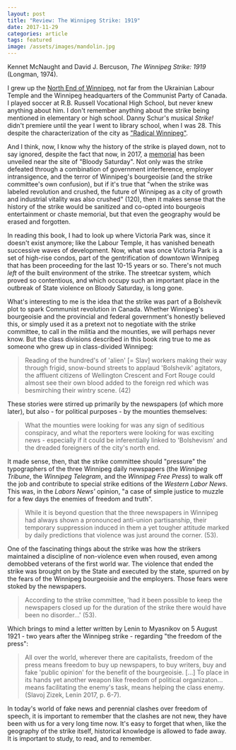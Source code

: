 ```yaml
---
layout: post
title: "Review: The Winnipeg Strike: 1919"
date: 2017-11-29
categories: article
tags: featured
image: /assets/images/mandolin.jpg
---
```


Kennet McNaught and David J. Bercuson, *The Winnipeg Strike: 1919*
(Longman, 1974).

I grew up the [North End of
Winnipeg](https://canadiandimension.com/articles/view/winnipegs-north-end), not far from the Ukrainian Labour
Temple and the Winnipeg headquarters of the Communist Party of Canada. I
played soccer at R.B. Russell Vocational High School, but never knew
anything about him. I don't remember anything about the strike being
mentioned in elementary or high school. Danny Schur's musical *Strike!*
didn't premiere until the year I went to library school, when I was 28.
This despite the characterization of the city as ["Radical
Winnipeg"](https://canadiandimension.com/articles/view/radical-winnipeg).

And I think, now, I know why the history of the strike is played down,
not to say ignored, despite the fact that now, in 2017, a
[memorial](http://www.cbc.ca/news/canada/manitoba/1919-winnipeg-general-strike-monument-1.4383590) has been unveiled near the site of "Bloody Saturday". Not only was the strike defeated through a combination of government interference, employer intransigence, and the terror of Winnipeg's bourgeoisie (and the strike committee's own confusion), but if it's true that "when the strike was labeled revolution and crushed, the future of Winnipeg as a city of growth and industrial vitality was also crushed" (120), then it makes sense that the history of the strike would be sanitized and co-opted into bourgeois entertainment or chaste memorial, but that even the geography would be erased and forgotten.

In reading this book, I had to look up where Victoria Park was, since it
doesn't exist anymore; like the Labour Temple, it has vanished beneath
successive waves of development. Now, what was once Victoria Park is a
set of high-rise condos, part of the gentrification of downtown Winnipeg
that has been proceeding for the last 10-15 years or so. There's not
much *left* of the built environment of the strike. The streetcar
system, which proved so contentious, and which occupy such an important
place in the outbreak of State violence on Bloody Saturday, is long
gone.

What's interesting to me is the idea that the strike was part of a
Bolshevik plot to spark Communist revolution in Canada. Whether
Winnipeg's bourgeoisie and the provincial and federal government's
honestly believed this, or simply used it as a pretext not to negotiate
with the strike committee, to call in the militia and the mounties, we
will perhaps never know. But the class divisions described in this book
ring true to me as someone who grew up in class-divided Winnipeg:

>Reading of the hundred's of 'alien' [= Slav] workers making their way
>through frigid, snow-bound streets to applaud 'Bolshevik' agitators,
>the affluent citizens of Wellington Crescent and Fort Rouge could
>almost see their own blood added to the foreign red which was
>besmirching their wintry scene. (42)

These stories were stirred up primarily by the newspapers (of which more
later), but also - for political purposes - by the mounties themselves:

>What the mounties were looking for was any sign of seditious
>conspiracy, and what the reporters were looking for was exciting news -
>especially if it could be inferentially linked to 'Bolshevism' and the
>dreaded foreigners of the city's north end.

It made sense, then, that the strike committee should "pressure" the
typographers of the three Winnipeg daily newspapers (the *Winnipeg
Tribune*, the *Winnipeg Telegram*, and the *Winnipeg Free Press*) to
walk off the job and contribute to special strike editions of the
*Western Labor News*. This was, in the *Labors News'* opinion, "a case
of simple justice to muzzle for a few days the enemies of freedom and
truth".

>While it is beyond question that the three newspapers in Winnipeg had
>always shown a pronounced anti-union partisanship, their temporary
>suppression induced in them a yet tougher attitude marked by daily
>predictions that violence was just around the corner. (53).

One of the fascinating things about the strike was how the strikers
maintained a discipline of non-violence even when roused, even among
demobbed veterans of the first world war. The violence that ended the
strike was brought on by the State and executed by the state, spurred on
by the fears of the Winnipeg bourgeoisie and the employers. Those fears
were stoked by the newspapers.

>According to the strike committee, 'had it been possible to keep the
>newspapers closed up for the duration of the strike there would have
>been no disorder...' (53).

Which brings to mind a letter written by Lenin to Myasnikov on
5 August 1921 - two years after the Winnipeg strike - regarding "the
freedom of the press":

>All over the world, wherever there are capitalists, freedom of the
>press means freedom to buy up newspapers, to buy writers, buy and fake
>'public opinion' for the benefit of the bourgeoisie. [...] To place in
>its hands yet another weapon like freedom of political organizaton...
>means facilitating the enemy's task, means helping the class enemy.
>(Slavoj Zizek, Lenin 2017, p. 6-7).

In today's world of fake news and perennial clashes over freedom of
speech, it is important to remember that the clashes are not new, they
have been with us for a very long time now. It's easy to forget that
when, like the geography of the strike itself, historical knowledge is
allowed to fade away. It is important to study, to read, and to
remember.
